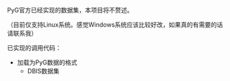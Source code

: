 PyG官方已经实现的数据集，本项目将不赘述。

（目前仅支持Linux系统。感觉Windows系统应该比较好改，如果真的有需要的话请联系我）

已实现的调用代码：
- 加载为PyG数据的格式
    - DBIS数据集
